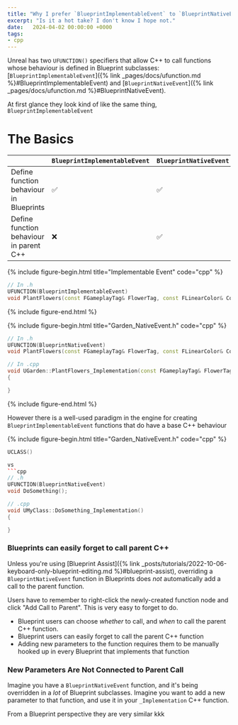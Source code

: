 ```yaml
---
title: "Why I prefer `BlueprintImplementableEvent` to `BlueprintNativeEvent`"
excerpt: "Is it a hot take? I don't know I hope not."
date:   2024-04-02 00:00:00 +0000
tags:
- cpp
---
```


Unreal has two `UFUNCTION()` specifiers that allow C++ to call functions whose behaviour is defined in Blueprint subclasses: [`BlueprintImplementableEvent`]({% link _pages/docs/ufunction.md %}#BlueprintImplementableEvent) and [`BlueprintNativeEvent`]({% link _pages/docs/ufunction.md %}#BlueprintNativeEvent).

At first glance they look kind of like the same thing, `BlueprintImplementableEvent` 

# The Basics

| | `BlueprintImplementableEvent` | `BlueprintNativeEvent` |
| --- | --- | --- |
| Define function behaviour in Blueprints | ✅ | ✅ |
| Define function behaviour in parent C++ | ❌ | ✅ |


{%
include figure-begin.html
title="Implementable Event"
code="cpp"
%}
```cpp
// In .h
UFUNCTION(BlueprintImplementableEvent)
void PlantFlowers(const FGameplayTag& FlowerTag, const FLinearColor& Color, int32 Count);
```
{%
include figure-end.html
%}

{%
include figure-begin.html
title="Garden_NativeEvent.h"
code="cpp"
%}
```cpp
// In .h
UFUNCTION(BlueprintNativeEvent)
void PlantFlowers(const FGameplayTag& FlowerTag, const FLinearColor& Color, int32 Count);

// In .cpp
void UGarden::PlantFlowers_Implementation(const FGameplayTag& FlowerTag, const FLinearColor& Color, int32 Count)
{

}
```
{%
include figure-end.html
%}


However there is a well-used paradigm in the engine for creating `BlueprintImplementableEvent` functions that do have a base C++ behaviour


{%
include figure-begin.html
title="Garden_NativeEvent.h"
code="cpp"
%}
```cpp
UCLASS()

vs
```cpp
// .h
UFUNCTION(BlueprintNativeEvent)
void DoSomething();

// .cpp
void UMyClass::DoSomething_Implementation()
{

}
```

### Blueprints can easily forget to call parent C++

Unless you're using [Blueprint Assist]({% link _posts/tutorials/2022-10-06-keyboard-only-blueprint-editing.md %}#blueprint-assist), overriding a `BlueprintNativeEvent` function in Blueprints does _not_ automatically add a call to the parent function.

Users have to remember to right-click the newly-created function node and click "Add Call to Parent". This is very easy to forget to do.

- Blueprint users can choose *whether* to call, and *when* to call the parent C++ function.
- Blueprint users can easily forget to call the parent C++ function
- Adding new parameters to the function requires them to be manually hooked up in every Blueprint that implements that function

### New Parameters Are Not Connected to Parent Call

Imagine you have a `BlueprintNativeEvent` function, and it's being overridden in a _lot_ of Blueprint subclasses. Imagine you want to add a new parameter to that function, and use it in your `_Implementation` C++ function. 


From a Blueprint perspective they are very similar
kkk